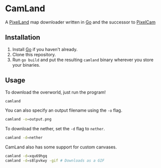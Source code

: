 # CamLand

A [PixelLand](https://pixel.land) map downloader written in [Go](https://go.dev) and the successor to [PixelCam](https://github.com/malkicodes/PixelCam/)

## Installation

1. Install [Go](https://go.dev) if you haven't already.
2. Clone this repository.
3. Run `go build` and put the resulting `camland` binary wherever you store your binaries.

## Usage

To download the overworld, just run the program!

```bash
camland
```

You can also specify an output filename using the `-o` flag.

```bash
camland -o=output.png
```

To download the nether, set the `-d` flag to `nether`.

```bash
camland -d=nether
```

CamLand also has some support for custom canvases.

```bash
camland -d=xqu69hgq
camland -d=s8lpvkwy -gif # Downloads as a GIF
```
